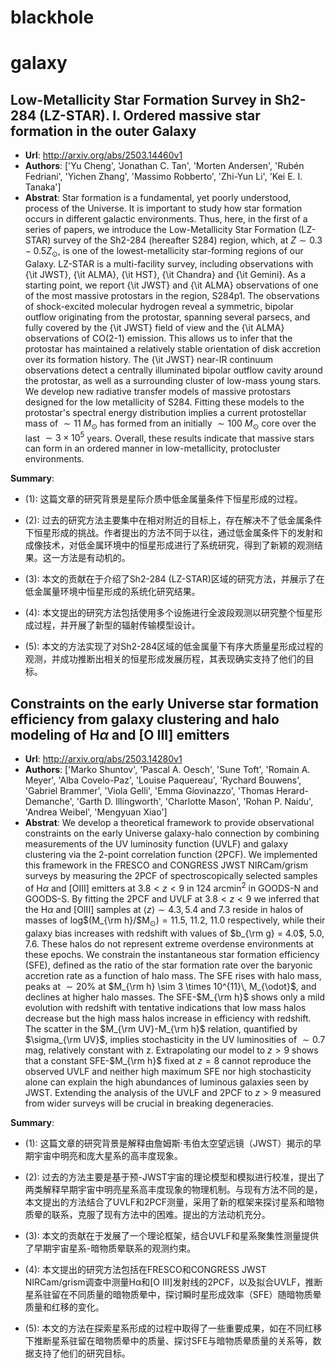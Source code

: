# blackhole
# galaxy
## Low-Metallicity Star Formation Survey in Sh2-284 (LZ-STAR). I. Ordered massive star formation in the outer Galaxy
- **Url**: http://arxiv.org/abs/2503.14460v1
- **Authors**: ['Yu Cheng', 'Jonathan C. Tan', 'Morten Andersen', 'Rubén Fedriani', 'Yichen Zhang', 'Massimo Robberto', 'Zhi-Yun Li', 'Kei E. I. Tanaka']
- **Abstrat**: Star formation is a fundamental, yet poorly understood, process of the Universe. It is important to study how star formation occurs in different galactic environments. Thus, here, in the first of a series of papers, we introduce the Low-Metallicity Star Formation (LZ-STAR) survey of the Sh2-284 (hereafter S284) region, which, at $Z\sim 0.3-0.5Z_\odot$, is one of the lowest-metallicity star-forming regions of our Galaxy. LZ-STAR is a multi-facility survey, including observations with {\it JWST}, {\it ALMA}, {\it HST}, {\it Chandra} and {\it Gemini}. As a starting point, we report {\it JWST} and {\it ALMA} observations of one of the most massive protostars in the region, S284p1. The observations of shock-excited molecular hydrogen reveal a symmetric, bipolar outflow originating from the protostar, spanning several parsecs, and fully covered by the {\it JWST} field of view and the {\it ALMA} observations of CO(2-1) emission. This allows us to infer that the protostar has maintained a relatively stable orientation of disk accretion over its formation history. The {\it JWST} near-IR continuum observations detect a centrally illuminated bipolar outflow cavity around the protostar, as well as a surrounding cluster of low-mass young stars. We develop new radiative transfer models of massive protostars designed for the low metallicity of S284. Fitting these models to the protostar's spectral energy distribution implies a current protostellar mass of $\sim11\:M_\odot$ has formed from an initially $\sim100\:M_\odot$ core over the last $\sim3\times10^5$ years. Overall, these results indicate that massive stars can form in an ordered manner in low-metallicity, protocluster environments.


**Summary**: 

- (1): 这篇文章的研究背景是星际介质中低金属量条件下恒星形成的过程。

- (2): 过去的研究方法主要集中在相对附近的目标上，存在解决不了低金属条件下恒星形成的挑战。作者提出的方法不同于以往，通过低金属条件下的发射和成像技术，对低金属环境中的恒星形成进行了系统研究，得到了新颖的观测结果。这一方法是有动机的。

- (3): 本文的贡献在于介绍了Sh2-284 (LZ-STAR)区域的研究方法，并展示了在低金属量环境中恒星形成的系统化研究结果。

- (4): 本文提出的研究方法包括使用多个设施进行全波段观测以研究整个恒星形成过程，并开展了新型的辐射传输模型设计。

- (5): 本文的方法实现了对Sh2-284区域的低金属量下有序大质量星形成过程的观测，并成功推断出相关的恒星形成发展历程，其表现确实支持了他们的目标。


## Constraints on the early Universe star formation efficiency from galaxy clustering and halo modeling of H$α$ and [O III] emitters
- **Url**: http://arxiv.org/abs/2503.14280v1
- **Authors**: ['Marko Shuntov', 'Pascal A. Oesch', 'Sune Toft', 'Romain A. Meyer', 'Alba Covelo-Paz', 'Louise Paquereau', 'Rychard Bouwens', 'Gabriel Brammer', 'Viola Gelli', 'Emma Giovinazzo', 'Thomas Herard-Demanche', 'Garth D. Illingworth', 'Charlotte Mason', 'Rohan P. Naidu', 'Andrea Weibel', 'Mengyuan Xiao']
- **Abstrat**: We develop a theoretical framework to provide observational constraints on the early Universe galaxy-halo connection by combining measurements of the UV luminosity function (UVLF) and galaxy clustering via the 2-point correlation function (2PCF). We implemented this framework in the FRESCO and CONGRESS JWST NIRCam/grism surveys by measuring the 2PCF of spectroscopically selected samples of H$\alpha$ and [OIII] emitters at $3.8<z<9$ in 124 arcmin$^2$ in GOODS-N and GOODS-S. By fitting the 2PCF and UVLF at $3.8<z<9$ we inferred that the H$\alpha$ and [OIII] samples at $\langle z \rangle \sim4.3, 5.4$ and $7.3$ reside in halos of masses of log$(M_{\rm h}/$M$_{\odot}) = 11.5$, $11.2$, $11.0$ respectively, while their galaxy bias increases with redshift with values of $b_{\rm g} = 4.0$, $5.0$, $7.6$. These halos do not represent extreme overdense environments at these epochs. We constrain the instantaneous star formation efficiency (SFE), defined as the ratio of the star formation rate over the baryonic accretion rate as a function of halo mass. The SFE rises with halo mass, peaks at $\sim20\%$ at $M_{\rm h} \sim 3 \times 10^{11}\, M_{\odot}$, and declines at higher halo masses. The SFE-$M_{\rm h}$ shows only a mild evolution with redshift with tentative indications that low mass halos decrease but the high mass halos increase in efficiency with redshift. The scatter in the $M_{\rm UV}-M_{\rm h}$ relation, quantified by $\sigma_{\rm UV}$, implies stochasticity in the UV luminosities of $\sim 0.7$ mag, relatively constant with z. Extrapolating our model to $z>9$ shows that a constant SFE-$M_{\rm h}$ fixed at $z=8$ cannot reproduce the observed UVLF and neither high maximum SFE nor high stochasticity alone can explain the high abundances of luminous galaxies seen by JWST. Extending the analysis of the UVLF and 2PCF to $z>9$ measured from wider surveys will be crucial in breaking degeneracies.


**Summary**: 

- (1): 这篇文章的研究背景是解释由詹姆斯·韦伯太空望远镜（JWST）揭示的早期宇宙中明亮和庞大星系的高丰度现象。

- (2): 过去的方法主要是基于预-JWST宇宙的理论模型和模拟进行校准，提出了两类解释早期宇宙中明亮星系高丰度现象的物理机制。与现有方法不同的是，本文提出的方法结合了UVLF和2PCF测量，采用了新的框架来探讨星系和暗物质晕的联系，克服了现有方法中的困难。提出的方法动机充分。

- (3): 本文的贡献在于发展了一个理论框架，结合UVLF和星系聚集性测量提供了早期宇宙星系-暗物质晕联系的观测约束。

- (4): 本文提出的研究方法包括在FRESCO和CONGRESS JWST NIRCam/grism调查中测量Hα和[O III]发射线的2PCF，以及拟合UVLF，推断星系驻留在不同质量的暗物质晕中，探讨瞬时星形成效率（SFE）随暗物质晕质量和红移的变化。

- (5): 本文的方法在探索星系形成的过程中取得了一些重要成果，如在不同红移下推断星系驻留在暗物质晕中的质量、探讨SFE与暗物质晕质量的关系等，数据支持了他们的研究目标。

